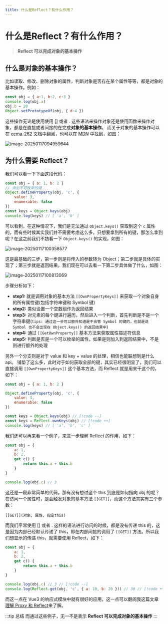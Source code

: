 ```yaml
---
title: 什么是Reflect？有什么作用？
---
```


# 什么是Reflect？有什么作用？
> **Reflect 可以完成对象的基本操作**

## 什么是对象的基本操作？
比如读取、修改、删除对象的属性，判断对象是否存在某个属性等等，都是对象的基本操作。例如：
```js
const obj = { a:1, b:2, c:3 }
console.log(obj.a)
obj.b = 20
Object.setPrototypeOf(obj, { d:4 })
```
这些操作无论是使用使用 [] 或者 . 这些语法来操作对象还是使用函数来操作对象，都是在直接或者间接的在完成**对象的基本操作**。
而关于对象的基本操作可以在 [ecma-262](https://ecma-international.org/publications-and-standards/standards/ecma-262/) 文档中翻阅，也可以在 [MDN](https://developer.mozilla.org/en-US/docs/Web/JavaScript/Reference/Global_Objects/Proxy) 中找到，如图：

<img src="https://cos.coderjc.cn/blog/image-20250117094959644.png" alt="image-20250117094959644" style="zoom:100%;" />

## 为什么需要 Reflect？
我们可以看一下下面这段代码：
```js
const obj = { a: 1, b: 2 }
// 添加不可枚举的键
Object.defineProperty(obj, 'c', {
    value: 3,
    enumerable: false
})
const keys = Object.keys(obj)
console.log(keys) // [ 'a', 'b' ]
```
可以看到，在这种情况下，我们是无法通过 `Object.keys()` 获取到这个 `c` 属性的，而有些时候其实我们并不需要考虑这么多，只想要拿到所有的键，那怎么拿到呢？在这之前我们不妨看一下 `Object.keys()` 的实现，如图：

![image-20250117100358577](https://cos.coderjc.cn/blog/image-20250117100358577.png)

这是最基础的三步，第一步则是将传入的参数转为 Object；第二步就是具体的实现了；第三步就是返回结果。我们现在可以去看一下第二步具体做了什么，如图：

![image-20250117100813069](https://cos.coderjc.cn/blog/image-20250117100813069.png)

步骤分析如下：
- **step1:** 就是调用对象的基本方法 `[[OwnPropertyKeys]]` 来获取一个对象自身的所有属性键(包括字符串键和 Symbol 键)
- **step2:** 类似设置一个空数组作为返回结果
- **step3:** 对元素的每个键进行遍历，然后进入一个判断，首先判断是不是一个字符串键(`tips: 通过这一步可以额外知道是不会管 Symbol 的键的，也就是说 Symbol 也不会出现在 Object.keys() 的返回结果中`)
- **step4:** 通过 `[[GetOwnProperty]]` 基本方法来获取属性描述符信息
- **step5:** 判断是否是一个可以枚举的属性，如果是则加入到返回结果中，不是则进行额外的处理

另外一个分支则是对于 value 和 key + value 的处理，相信也能联想到是什么 api。
铺垫了这么多，此时对于如何获取全部的键，其实已经很明显了，我们可以直接调用 `[[OwnPropertyKeys]]` 这个基本方法，而 Reflect 就是用来干这个的，如下：
```js
const obj = { a: 1, b: 2 }

Object.defineProperty(obj, 'c', {
    value: 3,
    enumerable: false
})

const keys = Object.keys(obj) // [!code --]
const keys = Reflect.ownKeys(obj) // [!code ++]
console.log(keys) // [ 'a', 'b', 'c' ]
```

我们还可以再来看一个例子，来进一步理解 Reflect 的作用，如下：
```js
const obj = {
    a: 1,
    b: 2,
    get c() {
        return this.a + this.b
    }
}

console.log(obj.c) // 3
```
这还是一段非常简单的代码，那有没有想过这个 this 到底是如何指向 obj 的呢？在访问一个属性时，是会触发对象的基本方法 `[[GET]]`，而这个方法其实有三个参数：
```
[[GET]](对象, 属性, 指定this)
```
而我们平常使用 [] 或者 . 这样的语法进行访问的时候，都是没有传递 this 的，这是因为内部已经默认传递了 this，即在内部间接的调用了 `[[GET]]` 方法。所以我们想显示的传递 this，就需要使用 Reflect，如下：
```js
const obj = {
    a: 1,
    b: 2,
    get c() {
        return this.a + this.b
    }
}

console.log(obj.c) // 3 // [!code --]
console.log(Reflect.get(obj, 'c', { a: 10, b: 20 })) // 30 // [!code ++]
```

而这一点在 Vue3 的响应式模块中就有很好的应用，这一点可以翻阅我这篇文章[理解 Proxy 和 Reflect](https://blog.csdn.net/qq_53109172/article/details/143025470)来了解。

:::tip 总结
而通过这些例子，无一不是表示 **Reflect 可以完成对象的基本操作**
:::